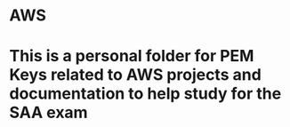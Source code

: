 # AWS
# This is a personal folder for PEM Keys related to AWS projects and documentation to help study for the SAA exam

